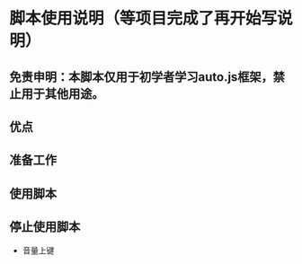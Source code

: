 # 脚本使用说明（等项目完成了再开始写说明）

## 免责申明：本脚本仅用于初学者学习auto.js框架，禁止用于其他用途。

## 优点



## 准备工作



## 使用脚本


## 停止使用脚本

+ 音量上键


